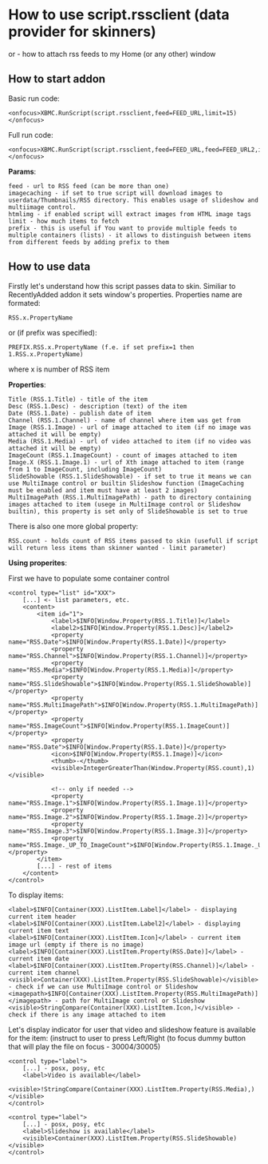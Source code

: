 # How to use script.rssclient (data provider for skinners)

or - how to attach rss feeds to my Home (or any other) window

## How to start addon

Basic run code:

	<onfocus>XBMC.RunScript(script.rssclient,feed=FEED_URL,limit=15)</onfocus>
	
Full run code:

	<onfocus>XBMC.RunScript(script.rssclient,feed=FEED_URL,feed=FEED_URL2,imagecaching=TRUE|FALSE,htmlimg=TRUE|FALSE,limit=15,prefix=PREFIX)</onfocus>
	
**Params**:

	feed - url to RSS feed (can be more than one)
	imagecaching - if set to true script will download images to userdata/Thumbnails/RSS directory. This enables usage of slideshow and multiimage control.
	htmlimg - if enabled script will extract images from HTML image tags
	limit - how much items to fetch
	prefix - this is useful if You want to provide multiple feeds to multiple containers (lists) - it allows to distinguish between items from different feeds by adding prefix to them

## How to use data

Firstly let's understand how this script passes data to skin. Similiar to RecentlyAdded addon it sets window's properties. Properties name are formated:

	RSS.x.PropertyName
	
or (if prefix was specified):

	PREFIX.RSS.x.PropertyName (f.e. if set prefix=1 then 1.RSS.x.PropertyName)
	
where x is number of RSS item

**Properties**:

	Title (RSS.1.Title) - title of the item
	Desc (RSS.1.Desc) - description (text) of the item
	Date (RSS.1.Date) - publish date of item
	Channel (RSS.1.Channel) - name of channel where item was get from
	Image (RSS.1.Image) - url of image attached to item (if no image was attached it will be empty)
	Media (RSS.1.Media) - url of video attached to item (if no video was attached it will be empty)
	ImageCount (RSS.1.ImageCount) - count of images attached to item
	Image.X (RSS.1.Image.1) - url of Xth image attached to item (range from 1 to ImageCount, including ImageCount)
	SlideShowable (RSS.1.SlideShowable) - if set to true it means we can use MultiImage control or builtin Slideshow function (ImageCaching must be enabled and item must have at least 2 images)
	MultiImagePath (RSS.1.MultiImagePath) - path to directory containing images attached to item (usege in MultiImage control or Slideshow builtin), this property is set only of SlideShowable is set to true

There is also one more global property:

	RSS.count - holds count of RSS items passed to skin (usefull if script will return less items than skinner wanted - limit parameter)
	
**Using properites**:

First we have to populate some container control

	<control type="list" id="XXX">
		[...] <- list parameters, etc.
		<content>
			<item id="1">
				<label>$INFO[Window.Property(RSS.1.Title)]</label>
				<label2>$INFO[Window.Property(RSS.1.Desc)]</label2>
				<property name="RSS.Date">$INFO[Window.Property(RSS.1.Date)]</property>
				<property name="RSS.Channel">$INFO[Window.Property(RSS.1.Channel)]</property>
				<property name="RSS.Media">$INFO[Window.Property(RSS.1.Media)]</property>
				<property name="RSS.SlideShowable">$INFO[Window.Property(RSS.1.SlideShowable)]</property>
				<property name="RSS.MultiImagePath">$INFO[Window.Property(RSS.1.MultiImagePath)]</property>
				<property name="RSS.ImageCount">$INFO[Window.Property(RSS.1.ImageCount)]</property>
				<property name="RSS.Date">$INFO[Window.Property(RSS.1.Date)]</property>
				<icon>$INFO[Window.Property(RSS.1.Image)]</icon>
				<thumb>-</thumb>
				<visible>IntegerGreaterThan(Window.Property(RSS.count),1)</visible>
				
				<!-- only if needed -->
				<property name="RSS.Image.1">$INFO[Window.Property(RSS.1.Image.1)]</property>
				<property name="RSS.Image.2">$INFO[Window.Property(RSS.1.Image.2)]</property>
				<property name="RSS.Image.3">$INFO[Window.Property(RSS.1.Image.3)]</property>
				<property name="RSS.Image._UP_TO_ImageCount">$INFO[Window.Property(RSS.1.Image._UP_TO_ImageCount)]</property>
			</item>
			[...] - rest of items
		</content>
	</control>

To display items:

	<label>$INFO[Container(XXX).ListItem.Label]</label> - displaying current item header
	<label>$INFO[Container(XXX).ListItem.Label2]</label> - displaying current item text
	<label>$INFO[Container(XXX).ListItem.Icon]</label> - current item image url (empty if there is no image)
	<label>$INFO[Container(XXX).ListItem.Property(RSS.Date)]</label> - current item date
	<label>$INFO[Container(XXX).ListItem.Property(RSS.Channel)]</label> - current item channel
	<visible>Container(XXX).ListItem.Property(RSS.SlideShowable)</visible> - check if we can use MultiImage control or Slideshow 
	<imagepath>$INFO[Container(XXX).ListItem.Property(RSS.MultiImagePath)]</imagepath> - path for MultiImage control or Slideshow
	<visible>StringCompare(Container(XXX).ListItem.Icon,)</visible> - check if there is any image attached to item

Let's display indicator for user that video and slideshow feature is available for the item: (instruct to user to press Left/Right (to focus dummy button that will play the file on focus - <onleft>30004</onleft>/<onright>30005</onright>) 

	<control type="label">
		[...] - posx, posy, etc
		<label>Video is available</label>
		<visible>!StringCompare(Container(XXX).ListItem.Property(RSS.Media),)</visible>
	</control>

	<control type="label">
		[...] - posx, posy, etc
		<label>Slideshow is available</label>
		<visible>Container(XXX).ListItem.Property(RSS.SlideShowable)</visible>
	</control>

	